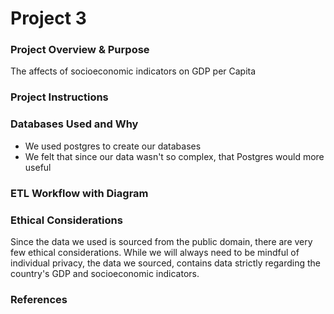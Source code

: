 <h1>Project 3</h1>

<h3>Project Overview & Purpose</h3>

The affects of socioeconomic indicators on GDP per Capita

<h3>Project Instructions</h3>

<h3>Databases Used and Why</h3>

- We used postgres to create our databases
- We felt that since our data wasn't so complex, that Postgres would more useful

<h3>ETL Workflow with Diagram</h3>

<h3>Ethical Considerations</h3>

Since the data we used is sourced from the public domain, there are very few ethical considerations. While we will always need to be mindful of individual privacy, the data we sourced, contains data strictly regarding the country's GDP and socioeconomic indicators. 


<h3>References</h3>
